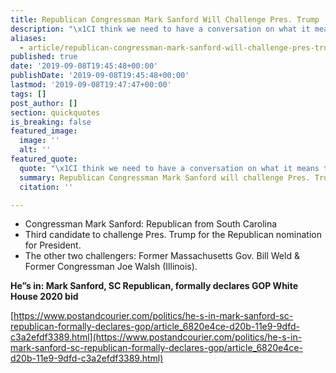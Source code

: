 ```yaml
---
title: Republican Congressman Mark Sanford Will Challenge Pres. Trump
description: "\x1CI think we need to have a conversation on what it means to be a republican."
aliases:
  - article/republican-congressman-mark-sanford-will-challenge-pres-trump/
published: true
date: '2019-09-08T19:45:48+00:00'
publishDate: '2019-09-08T19:45:48+00:00'
lastmod: '2019-09-08T19:47:47+00:00'
tags: []
post_author: []
section: quickquotes
is_breaking: false
featured_image:
  image: ''
  alt: ''
featured_quote:
  quote: "\x1CI think we need to have a conversation on what it means to be a Republican."
  summary: Republican Congressman Mark Sanford will challenge Pres. Trump
  citation: ''

---
```

*   Congressman Mark Sanford: Republican from South Carolina
*   Third candidate to challenge Pres. Trump for the Republican nomination for President.
*   The other two challengers: Former Massachusetts Gov. Bill Weld & Former Congressman Joe Walsh (Illinois).

**He”s in: Mark Sanford, SC Republican, formally declares GOP White House 2020 bid**

[https://www.postandcourier.com/politics/he-s-in-mark-sanford-sc-republican-formally-declares-gop/article_6820e4ce-d20b-11e9-9dfd-c3a2efdf3389.html](https://www.postandcourier.com/politics/he-s-in-mark-sanford-sc-republican-formally-declares-gop/article_6820e4ce-d20b-11e9-9dfd-c3a2efdf3389.html)
